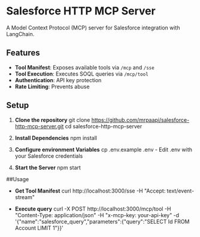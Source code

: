 # Salesforce HTTP MCP Server

A Model Context Protocol (MCP) server for Salesforce integration with LangChain.

## Features

- **Tool Manifest**: Exposes available tools via `/mcp` and `/sse`
- **Tool Execution**: Executes SOQL queries via `/mcp/tool`
- **Authentication**: API key protection
- **Rate Limiting**: Prevents abuse

## Setup

1. **Clone the repository**
git clone https://github.com/mrpaapi/salesforce-http-mcp-server.git
cd salesforce-http-mcp-server

2. **Install Dependencies**
npm install

3. **Configure environment Variables**
cp .env.example .env - Edit .env with your Salesforce credentials

4. **Start the Server**
npm start

##Usage

- **Get Tool Manifest**
curl http://localhost:3000/sse -H "Accept: text/event-stream"

- **Execute query**
curl -X POST http://localhost:3000/mcp/tool
-H "Content-Type: application/json"
-H "x-mcp-key: your-api-key"
-d '{"name":"salesforce_query","parameters":{"query":"SELECT Id FROM Account LIMIT 1"}}'
